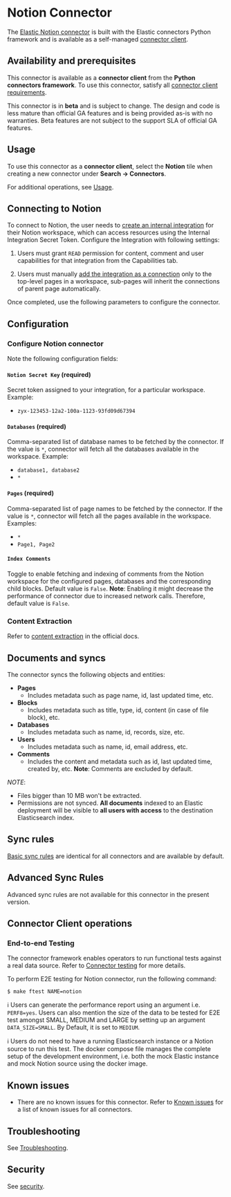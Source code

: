 # Notion Connector

The [Elastic Notion connector](../connectors/sources/notion.py) is built with the Elastic connectors Python framework and is available as a self-managed [connector client](https://www.elastic.co/guide/en/elasticsearch/reference/current/es-build-connector.html).

## Availability and prerequisites

This connector is available as a **connector client** from the **Python connectors framework**. To use this connector, satisfy all [connector client requirements](https://www.elastic.co/guide/en/elasticsearch/reference/current/es-build-connector.html).

This connector is in **beta** and is subject to change. The design and code is less mature than official GA features and is being provided as-is with no warranties. Beta features are not subject to the support SLA of official GA features.

## Usage

To use this connector as a **connector client**, select the **Notion** tile when creating a new connector under **Search -> Connectors**.

For additional operations, see [Usage](https://www.elastic.co/guide/en/elasticsearch/reference/current/es-connectors-usage.html).

## Connecting to Notion

To connect to Notion, the user needs to [create an internal integration](https://www.notion.so/help/create-integrations-with-the-notion-api#create-an-internal-integration) for their Notion workspace, which can access resources using the Internal Integration Secret Token. Configure the Integration with following settings:

1. Users must grant `READ` permission for content, comment and user capabilities for that integration from the Capabilities tab.

2. Users must manually [add the integration as a connection](https://www.notion.so/help/add-and-manage-connections-with-the-api#add-connections-to-pages) only to the top-level pages in a workspace, sub-pages will inherit the connections of parent page automatically.

Once completed, use the following parameters to configure the connector.

## Configuration

### Configure Notion connector

Note the following configuration fields:

#### `Notion Secret Key`  (required)

Secret token assigned to your integration, for a particular workspace. Example:

- `zyx-123453-12a2-100a-1123-93fd09d67394`

#### `Databases`  (required)

Comma-separated list of database names to be fetched by the connector. If the value is `*`, connector will fetch all the databases available in the workspace. Example:

- `database1, database2`
- `*`

#### `Pages`  (required)

Comma-separated list of page names to be fetched by the connector. If the value is `*`, connector will fetch all the pages available in the workspace. Examples:

- `*`
- `Page1, Page2`

#### `Index Comments`

Toggle to enable fetching and indexing of comments from the Notion workspace for the configured pages, databases and the corresponding child blocks. Default value is `False`. **Note**: Enabling it might decrease the performance of connector due to increased network calls. Therefore, default value is `False`. 

### Content Extraction

Refer to [content extraction](https://www.elastic.co/guide/en/elasticsearch/reference/current/es-connectors-content-extraction.html) in the official docs.

## Documents and syncs

The connector syncs the following objects and entities:
- **Pages**
    - Includes metadata such as page name, id, last updated time, etc.
- **Blocks**
    - Includes metadata such as title, type, id, content (in case of file block), etc.
- **Databases**
    - Includes metadata such as name, id, records, size, etc.
- **Users**
    - Includes metadata such as name, id, email address, etc.
- **Comments**
    - Includes the content and metadata such as id, last updated time, created by, etc. **Note**: Comments are excluded by default.

*NOTE*:
- Files bigger than 10 MB won't be extracted.
- Permissions are not synced. **All documents** indexed to an Elastic deployment will be visible to **all users with access** to the destination Elasticsearch index.

## Sync rules

[Basic sync rules](https://www.elastic.co/guide/en/elasticsearch/reference/current/es-sync-rules.html#sync-rules-basic) are identical for all connectors and are available by default.

## Advanced Sync Rules

Advanced sync rules are not available for this connector in the present version.

## Connector Client operations

### End-to-end Testing

The connector framework enables operators to run functional tests against a real data source. Refer to [Connector testing](https://www.elastic.co/guide/en/elasticsearch/reference/current/es-build-connector.html#build-connector-testing) for more details.

To perform E2E testing for Notion connector, run the following command:

```shell
$ make ftest NAME=notion
```

ℹ️ Users can generate the performance report using an argument i.e. `PERF8=yes`. Users can also mention the size of the data to be tested for E2E test amongst SMALL, MEDIUM and LARGE by setting up an argument `DATA_SIZE=SMALL`. By Default, it is set to `MEDIUM`.

ℹ️ Users do not need to have a running Elasticsearch instance or a Notion source to run this test. The docker compose file manages the complete setup of the development environment, i.e. both the mock Elastic instance and mock Notion source using the docker image.

## Known issues

- There are no known issues for this connector. Refer to [Known issues](https://www.elastic.co/guide/en/elasticsearch/reference/current/es-connectors-known-issues.html) for a list of known issues for all connectors.

## Troubleshooting

See [Troubleshooting](https://www.elastic.co/guide/en/elasticsearch/reference/current/es-connectors-troubleshooting.html).

## Security

See [security](https://www.elastic.co/guide/en/elasticsearch/reference/current/es-connectors-security.html).
